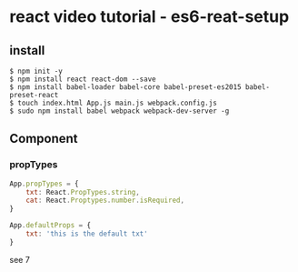 # react video tutorial - es6-reat-setup

## install
```
$ npm init -y
$ npm install react react-dom --save
$ npm install babel-loader babel-core babel-preset-es2015 babel-preset-react
$ touch index.html App.js main.js webpack.config.js
$ sudo npm install babel webpack webpack-dev-server -g
```


## Component 

### propTypes

```js
App.propTypes = {
    txt: React.PropTypes.string,
    cat: React.Proptypes.number.isRequired,
}

App.defaultProps = {
    txt: 'this is the default txt'
}

```

see 7
